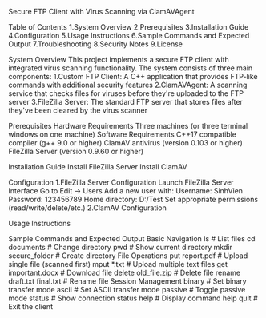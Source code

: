 Secure FTP Client with Virus Scanning via ClamAVAgent

Table of Contents
1.System Overview
2.Prerequisites
3.Installation Guide
4.Configuration
5.Usage Instructions
6.Sample Commands and Expected Output
7.Troubleshooting
8.Security Notes
9.License

System Overview
This project implements a secure FTP client with integrated virus scanning functionality. The system consists of three main components:
1.Custom FTP Client: A C++ application that provides FTP-like commands with additional security features
2.ClamAVAgent: A scanning service that checks files for viruses before they're uploaded to the FTP server
3.FileZilla Server: The standard FTP server that stores files after they've been cleared by the virus scanner

Prerequisites
Hardware Requirements
Three machines (or three terminal windows on one machine)
Software Requirements
C++17 compatible compiler (g++ 9.0 or higher)
ClamAV antivirus (version 0.103 or higher)
FileZilla Server (version 0.9.60 or higher)

Installation Guide
Install FileZilla Server
Install ClamAV

Configuration
1.FileZilla Server Configuration
Launch FileZilla Server Interface
Go to Edit → Users
Add a new user with:
Username: SinhVien
Password: 123456789
Home directory: D:/Test
Set appropriate permissions (read/write/delete/etc.)
2.ClamAV Configuration

Usage Instructions

Sample Commands and Expected Output
Basic Navigation
ls                  # List files
cd documents        # Change directory
pwd                 # Show current directory
mkdir secure_folder # Create directory
File Operations
put report.pdf                  # Upload single file (scanned first)
mput *.txt                      # Upload multiple text files
get important.docx              # Download file
delete old_file.zip             # Delete file
rename draft.txt final.txt      # Rename file
Session Management
binary          # Set binary transfer mode
ascii           # Set ASCII transfer mode
passive         # Toggle passive mode
status          # Show connection status
help            # Display command help
quit            # Exit the client
